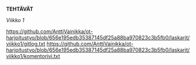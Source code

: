 **TEHTÄVÄT**

*Viikko 1*

https://github.com/AnttiVainikka/ot-harjoitustyo/blob/656e195edb35387145df25a88ba970823c3b5fb0/laskarit/viikko1/gitlog.txt
https://github.com/AnttiVainikka/ot-harjoitustyo/blob/656e195edb35387145df25a88ba970823c3b5fb0/laskarit/viikko1/komentorivi.txt
